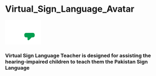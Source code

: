 # Virtual_Sign_Language_Avatar
![LOAD](https://github.com/monisj/Virtual_Sign_Language_Avatar/blob/master/loader.gif)
### Virtual Sign Language Teacher is designed for assisting the hearing-impaired children to teach them the Pakistan Sign Language
